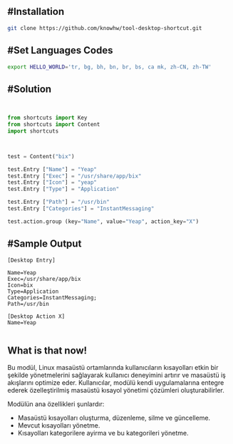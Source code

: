 
## #Installation
~~~bash
git clone https://github.com/knowhw/tool-desktop-shortcut.git
~~~


## #Set Languages Codes
```bash
export HELLO_WORLD='tr, bg, bh, bn, br, bs, ca mk, zh-CN, zh-TW'
```


##  #Solution
```py


from shortcuts import Key
from shortcuts import Content
import shortcuts



test = Content("bix")

test.Entry ["Name"] = "Yeap"
test.Entry ["Exec"] = "/usr/share/app/bix"
test.Entry ["Icon"] = "yeap"
test.Entry ["Type"] = "Application"

test.Entry ["Path"] = "/usr/bin"
test.Entry ["Categories"] = "InstantMessaging"

test.action.group (key="Name", value="Yeap", action_key="X")

```



## #Sample Output 
```
[Desktop Entry]

Name=Yeap
Exec=/usr/share/app/bix
Icon=bix
Type=Application
Categories=InstantMessaging;
Path=/usr/bin

[Desktop Action X]
Name=Yeap


```

## What is that now!

Bu modül, Linux masaüstü ortamlarında kullanıcıların kısayolları etkin bir şekilde yönetmelerini sağlayarak kullanıcı deneyimini artırır ve masaüstü iş akışlarını optimize eder.
Kullanıcılar, modülü kendi uygulamalarına entegre ederek özelleştirilmiş masaüstü kısayol yönetimi çözümleri oluşturabilirler.

Modülün ana özellikleri şunlardır:
- Masaüstü kısayolları oluşturma, düzenleme, silme ve güncelleme.
- Mevcut kısayolları yönetme.
- Kısayolları kategorilere ayirma ve bu kategorileri yönetme.




